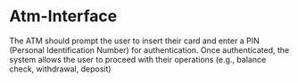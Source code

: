 # Atm-Interface
The ATM should prompt the user to insert their card and enter a PIN (Personal Identification Number) for authentication.  Once authenticated, the system allows the user to proceed with their operations (e.g., balance check, withdrawal, deposit)
